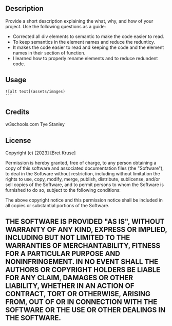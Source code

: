 # <Horiseon>

## Description

Provide a short description explaining the what, why, and how of your project. Use the following questions as a guide:

- Corrected all div elements to semantic to make the code easier to read.
- To keep semantics in the element names and reduce the redunticy.
- It makes the code easier to read and keeping the code and the element names in their section of function.
- I learned how to properly rename elements and to reduce redundent code.

## Usage

    ![alt text](assets/images)
    ```

## Credits

w3schools.com
Tye Stanley
## License

Copyright (c) [2023] [Bret Kruse]

Permission is hereby granted, free of charge, to any person obtaining a copy
of this software and associated documentation files (the "Software"), to deal
in the Software without restriction, including without limitation the rights
to use, copy, modify, merge, publish, distribute, sublicense, and/or sell
copies of the Software, and to permit persons to whom the Software is
furnished to do so, subject to the following conditions:

The above copyright notice and this permission notice shall be included in all
copies or substantial portions of the Software.

THE SOFTWARE IS PROVIDED "AS IS", WITHOUT WARRANTY OF ANY KIND, EXPRESS OR
IMPLIED, INCLUDING BUT NOT LIMITED TO THE WARRANTIES OF MERCHANTABILITY,
FITNESS FOR A PARTICULAR PURPOSE AND NONINFRINGEMENT. IN NO EVENT SHALL THE
AUTHORS OR COPYRIGHT HOLDERS BE LIABLE FOR ANY CLAIM, DAMAGES OR OTHER
LIABILITY, WHETHER IN AN ACTION OF CONTRACT, TORT OR OTHERWISE, ARISING FROM,
OUT OF OR IN CONNECTION WITH THE SOFTWARE OR THE USE OR OTHER DEALINGS IN THE
SOFTWARE.
---


